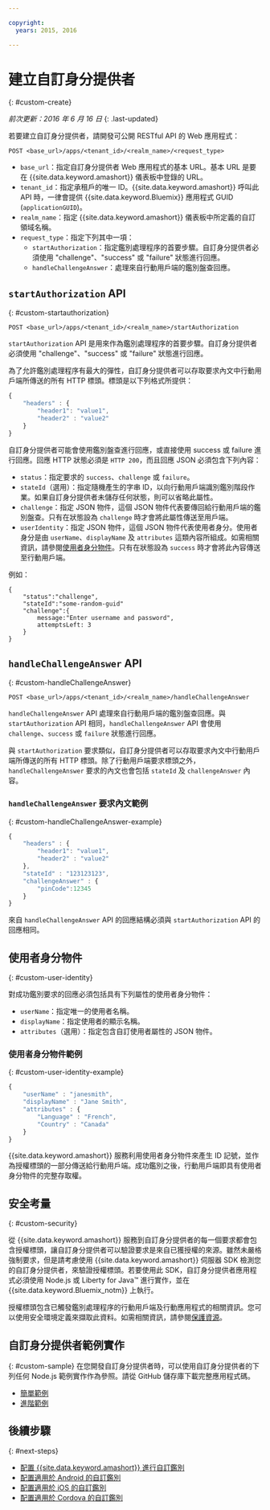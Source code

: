 ```yaml
---

copyright:
  years: 2015, 2016

---
```


# 建立自訂身分提供者
{: #custom-create}

*前次更新：2016 年 6 月 16 日*
{: .last-updated}


若要建立自訂身分提供者，請開發可公開 RESTful API 的 Web 應用程式：

```
POST <base_url>/apps/<tenant_id>/<realm_name>/<request_type>
```

* `base_url`：指定自訂身分提供者 Web 應用程式的基本 URL。基本 URL 是要在 {{site.data.keyword.amashort}} 儀表板中登錄的 URL。
* `tenant_id`：指定承租戶的唯一 ID。{{site.data.keyword.amashort}} 呼叫此 API 時，一律會提供 {{site.data.keyword.Bluemix}} 應用程式 GUID (`applicationGUID`)。
* `realm_name`：指定 {{site.data.keyword.amashort}} 儀表板中所定義的自訂領域名稱。
* `request_type`：指定下列其中一項：
	* `startAuthorization`：指定鑑別處理程序的首要步驟。自訂身分提供者必須使用 "challenge"、"success" 或 "failure" 狀態進行回應。
	* `handleChallengeAnswer`：處理來自行動用戶端的鑑別盤查回應。

## `startAuthorization` API
{: #custom-startauthorization}

`POST <base_url>/apps/<tenant_id>/<realm_name>/startAuthorization`

`startAuthorization` API 是用來作為鑑別處理程序的首要步驟。自訂身分提供者必須使用 "challenge"、"success" 或 "failure" 狀態進行回應。

為了允許鑑別處理程序有最大的彈性，自訂身分提供者可以存取要求內文中行動用戶端所傳送的所有 HTTP 標頭。標頭是以下列格式所提供：

```JavaScript
{
    "headers" : {
    	"header1": "value1",  
    	"header2" : "value2"
    }
}
```

自訂身分提供者可能會使用鑑別盤查進行回應，或直接使用 success 或 failure 進行回應。回應 HTTP 狀態必須是 `HTTP 200`，而且回應 JSON 必須包含下列內容：

* `status`：指定要求的 `success`、`challenge` 或 `failure`。
* `stateId`（選用）：指定隨機產生的字串 ID，以向行動用戶端識別鑑別階段作業。如果自訂身分提供者未儲存任何狀態，則可以省略此屬性。
* `challenge`：指定 JSON 物件，這個 JSON 物件代表要傳回給行動用戶端的鑑別盤查。只有在狀態設為 `challenge` 時才會將此屬性傳送至用戶端。
* `userIdentity`：指定 JSON 物件，這個 JSON 物件代表使用者身分。使用者身分是由 `userName`、`displayName` 及 `attributes` 這類內容所組成。如需相關資訊，請參閱[使用者身分物件](#custom-user-identity)。只有在狀態設為 `success` 時才會將此內容傳送至行動用戶端。

例如：

```
{
	"status":"challenge",
	"stateId":"some-random-guid"
	"challenge":{
		message:"Enter username and password",
		attemptsLeft: 3
	}
}
```

## `handleChallengeAnswer` API
{: #custom-handleChallengeAnswer}

`POST <base_url>/apps/<tenant_id>/<realm_name>/handleChallengeAnswer`

`handleChallengeAnswer` API 處理來自行動用戶端的鑑別盤查回應。與 `startAuthorization` API 相同，`handleChallengeAnswer` API 會使用 `challenge`、`success` 或 `failure` 狀態進行回應。

與 `startAuthorization` 要求類似，自訂身分提供者可以存取要求內文中行動用戶端所傳送的所有 HTTP 標頭。除了行動用戶端要求標頭之外，`handleChallengeAnswer` 要求的內文也會包括 `stateId` 及 `challengeAnswer` 內容。

### `handleChallengeAnswer` 要求內文範例
{: #custom-handleChallengeAnswer-example}

```JavaScript
{
    "headers" : {
    	"header1": "value1",  
    	"header2" : "value2"
	},
    "stateId" : "123123123",
    "challengeAnswer" : {
    	"pinCode":12345
 	}
}
```

來自 `handleChallengeAnswer` API 的回應結構必須與 `startAuthorization` API 的回應相同。

## 使用者身分物件
{: #custom-user-identity}

對成功鑑別要求的回應必須包括具有下列屬性的使用者身分物件：
* `userName`：指定唯一的使用者名稱。
* `displayName`：指定使用者的顯示名稱。
* `attributes`（選用）：指定包含自訂使用者屬性的 JSON 物件。

### 使用者身分物件範例
{: #custom-user-identity-example}
```JavaScript
{
    "userName" : "janesmith",
    "displayName" : "Jane Smith",
    "attributes" : {
        "Language" : "French",
        "Country" : "Canada"
    }
}
```

{{site.data.keyword.amashort}} 服務利用使用者身分物件來產生 ID 記號，並作為授權標頭的一部分傳送給行動用戶端。成功鑑別之後，行動用戶端即具有使用者身分物件的完整存取權。

## 安全考量
{: #custom-security}

從 {{site.data.keyword.amashort}} 服務到自訂身分提供者的每一個要求都會包含授權標頭，讓自訂身分提供者可以驗證要求是來自已獲授權的來源。雖然未嚴格強制要求，但是請考慮使用 {{site.data.keyword.amashort}} 伺服器 SDK 檢測您的自訂身分提供者，來驗證授權標頭。若要使用此 SDK，自訂身分提供者應用程式必須使用 Node.js 或 Liberty for Java&trade; 進行實作，並在 {{site.data.keyword.Bluemix_notm}} 上執行。

授權標頭包含已觸發鑑別處理程序的行動用戶端及行動應用程式的相關資訊。您可以使用安全環境定義來擷取此資料。如需相關資訊，請參閱[保護資源](protecting-resources.html)。

## 自訂身分提供者範例實作
{: #custom-sample}
在您開發自訂身分提供者時，可以使用自訂身分提供者的下列任何 Node.js 範例實作作為參照。請從 GitHub 儲存庫下載完整應用程式碼。

* [簡單範例](https://github.com/ibm-bluemix-mobile-services/bms-mca-custom-identity-provider-sample)
* [進階範例](https://github.com/ibm-bluemix-mobile-services/bms-mca-custom-identity-provider-with-user-management)

<!---
 ### JSON structure (simple sample)
{: #custom-sample-json}
This implementation assumes that the supplied authentication challenge answer is a JSON object with the following structure:

```
{
 	username: "my.username",
 	password: "my.password"
 }
 ```

### Custom identity provider sample code (simple sample)
{: #custom-sample-code}
```JavaScript
var express = require('express');
var cfenv = require('cfenv');
var log4js = require('log4js');
var jsonParser = require('body-parser').json();

// Using hardcoded user repository
var userRepository = {
	"john.lennon":      { password: "12345", displayName:"John Lennon", dob:"October 9, 1940"},
	"paul.mccartney":   { password: "67890", displayName:"Paul McCartney", dob:"June 18, 1942"},
	"ringo.starr":      { password: "abcde", displayName:"Ringo Starr", dob: "July 7, 1940"},
	"george.harrison":  { password: "fghij", displayName: "George Harrison", dob:"Feburary 25, 1943"}
}

var app = express();
var logger = log4js.getLogger("CustomIdentityProviderApp");
logger.info("Starting up");

app.post('/apps/:tenantId/:realmName/startAuthorization', jsonParser, function(req, res){
	var tenantId = req.params.tenantId;
	var realmName = req.params.realmName;
	var headers = req.body.headers;

	logger.debug("startAuthorization", tenantId, realmName, headers);

	var responseJson = {
		status: "challenge",
		challenge: {
			text: "Enter username and password"
		}
	};

	res.status(200).json(responseJson);
});

app.post('/apps/:tenantId/:realmName/handleChallengeAnswer', jsonParser, function(req, res){
	var tenantId = req.params.tenantId;
	var realmName = req.params.realmName;
	var challengeAnswer = req.body.challengeAnswer;


	logger.debug("handleChallengeAnswer", tenantId, realmName, challengeAnswer);

	var username = req.body.challengeAnswer["username"];
	var password = req.body.challengeAnswer["password"];

	var userObject = userRepository[username];

	var responseJson = { status: "failure" };

	if (userObject && userObject.password == password ){
		logger.debug("Login success for userId ::", username);
		responseJson.status = "success";
		responseJson.userIdentity = {
			userName: username,
			displayName: userObject.displayName,
			attributes: {
				dob: userObject.dob
			}
		}
	} else {
		logger.debug("Login failure for userId ::", username);
	}

	res.status(200).json(responseJson);
});

app.use(function(req, res, next){
	res.status(404).send("This is not the URL you're looking for");
});

var server = app.listen(cfenv.getAppEnv().port, function () {
	var host = server.address().address;
	var port = server.address().port;
	logger.info('Server listening at %s:%s', host, port);
});
```
--->

## 後續步驟
{: #next-steps}
* [配置 {{site.data.keyword.amashort}} 進行自訂鑑別](custom-auth-config-mca.html)
* [配置適用於 Android 的自訂鑑別](custom-auth-android.html)
* [配置適用於 iOS 的自訂鑑別](custom-auth-ios.html)
* [配置適用於 Cordova 的自訂鑑別](custom-auth-cordova.html)
